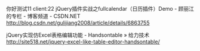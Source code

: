你好测试11
client:22
jQuery插件实战之fullcalendar（日历插件）Demo - 顾丽江的专栏 - 博客频道 - CSDN.NET
http://blog.csdn.net/gulijiang2008/article/details/6863755

jQuery实现仿Excel表格编辑功能 - Handsontable » 给力技术
http://site518.net/jquery-excel-like-table-editor-handsontable/